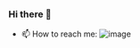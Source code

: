 ### Hi there 👋

- 📫 How to reach me: 
![image]({https://img.shields.io/badge/LinkedIn-0077B5?style=for-the-badge&logo=linkedin&logoColor=white})


